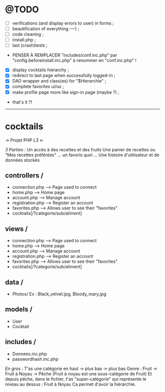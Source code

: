 # @TODO

- [ ] verifications (and display errors to user) in forms ;
- [ ] beautification of everything :—) ;
- [ ] code cleaning ;
- [ ] install.php ;
- [ ] last (crash)tests ;
- PENSER À REMPLACER "includes/conf.inc.php" par "config.beforeinstall.inc.php" à renommer en "conf.inc.php" !
- [x] display cocktails hierarchy ;
- [x] redirect to last page when successfully logged-in ;
- [x] DAO wrapper and class(es) for "$Hierarchie" ;
- [x] complete favorites ui/ux ;
- [x] make profile page more like sign-in page (maybe ?) ;
- that's it ?!

---


# cocktails

-> Projet PHP L3 <-



*3 Parties :*
Un accès à des recettes et des fruits
Une panier de recettes ou "Mes recettes préférées" ... un favoris quoi ...
Une histoire d'utilisateur et de données stockés



## controllers /
- connection.php --> Page used to connect
- home.php          --> Home page
- account.php      --> Manage account
- registration.php --> Register an account
- favorites.php     --> Allows user to see their "favorites"
- cocktails[/?categorie/sub/aliment]



## views /
- connection.php --> Page used to connect
- home.php          --> Home page
- account.php      --> Manage account
- registration.php --> Register an account
- favorites.php     --> Allows user to see their "favorites"
- cocktails[/?categorie/sub/aliment]

## data /
- Photos/
  Ex : Black\_velvet.jpg, Bloody\_mary.jpg

## models /
- User
- Cocktail

## includes /
- Donnees.inc.php
- passwordhash.inc.php




*En gros* : T'as une catégorie en haut -> plus bas -> plus bas
Genre : Fruit -> Fruit à Noyau -> Pêche
(Fruit à noyau est une sous-catégorie de Fruit)
Et depuis pêche, dans le fichier, t'as "super-catégorie" qui représente le niveau au dessus : Fruit à Noyau
Ca permet d'avoir la hiérarchie.
